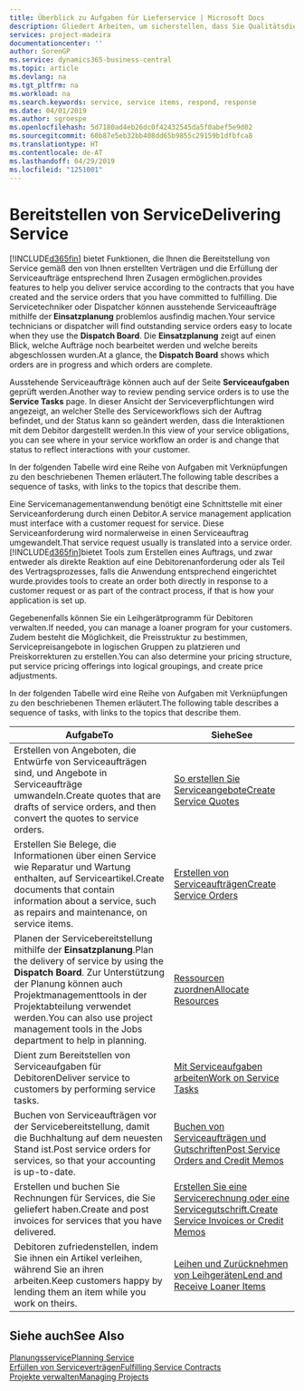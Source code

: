 ```yaml
---
title: Überblick zu Aufgaben für Lieferservice | Microsoft Docs
description: Gliedert Arbeiten, um sicherstellen, dass Sie Qualitätsdienst liefern und Verträgen mit Debitoren gerecht werden.
services: project-madeira
documentationcenter: ''
author: SorenGP
ms.service: dynamics365-business-central
ms.topic: article
ms.devlang: na
ms.tgt_pltfrm: na
ms.workload: na
ms.search.keywords: service, service items, respond, response
ms.date: 04/01/2019
ms.author: sgroespe
ms.openlocfilehash: 5d7180ad4eb26dc0f42432545da5f0abef5e9d02
ms.sourcegitcommit: 60b87e5eb32bb408dd65b9855c29159b1dfbfca8
ms.translationtype: HT
ms.contentlocale: de-AT
ms.lasthandoff: 04/29/2019
ms.locfileid: "1251001"
---
```

# <a name="delivering-service"></a><span data-ttu-id="a5353-103">Bereitstellen von Service</span><span class="sxs-lookup"><span data-stu-id="a5353-103">Delivering Service</span></span>
[!INCLUDE[d365fin](includes/d365fin_md.md)] <span data-ttu-id="a5353-104">bietet Funktionen, die Ihnen die Bereitstellung von Service gemäß den von Ihnen erstellten Verträgen und die Erfüllung der Serviceaufträge entsprechend Ihren Zusagen ermöglichen.</span><span class="sxs-lookup"><span data-stu-id="a5353-104">provides features to help you deliver service according to the contracts that you have created and the service orders that you have committed to fulfilling.</span></span> <span data-ttu-id="a5353-105">Die Servicetechniker oder Dispatcher können ausstehende Serviceaufträge mithilfe der **Einsatzplanung** problemlos ausfindig machen.</span><span class="sxs-lookup"><span data-stu-id="a5353-105">Your service technicians or dispatcher will find outstanding service orders easy to locate when they use the **Dispatch Board**.</span></span> <span data-ttu-id="a5353-106">Die **Einsatzplanung** zeigt auf einen Blick, welche Aufträge noch bearbeitet werden und welche bereits abgeschlossen wurden.</span><span class="sxs-lookup"><span data-stu-id="a5353-106">At a glance, the **Dispatch Board** shows which orders are in progress and which orders are complete.</span></span>  
  
<span data-ttu-id="a5353-107">Ausstehende Serviceaufträge können auch auf der Seite **Serviceaufgaben** geprüft werden.</span><span class="sxs-lookup"><span data-stu-id="a5353-107">Another way to review pending service orders is to use the **Service Tasks** page.</span></span> <span data-ttu-id="a5353-108">In dieser Ansicht der Serviceverpflichtungen wird angezeigt, an welcher Stelle des Serviceworkflows sich der Auftrag befindet, und der Status kann so geändert werden, dass die Interaktionen mit dem Debitor dargestellt werden.</span><span class="sxs-lookup"><span data-stu-id="a5353-108">In this view of your service obligations, you can see where in your service workflow an order is and change that status to reflect interactions with your customer.</span></span>  
  
<span data-ttu-id="a5353-109">In der folgenden Tabelle wird eine Reihe von Aufgaben mit Verknüpfungen zu den beschriebenen Themen erläutert.</span><span class="sxs-lookup"><span data-stu-id="a5353-109">The following table describes a sequence of tasks, with links to the topics that describe them.</span></span>   

<span data-ttu-id="a5353-110">Eine Servicemanagementanwendung benötigt eine Schnittstelle mit einer Serviceanforderung durch einen Debitor.</span><span class="sxs-lookup"><span data-stu-id="a5353-110">A service management application must interface with a customer request for service.</span></span> <span data-ttu-id="a5353-111">Diese Serviceanforderung wird normalerweise in einen Serviceauftrag umgewandelt.</span><span class="sxs-lookup"><span data-stu-id="a5353-111">That service request usually is translated into a service order.</span></span> [!INCLUDE[d365fin](includes/d365fin_md.md)]<span data-ttu-id="a5353-112">bietet Tools zum Erstellen eines Auftrags, und zwar entweder als direkte Reaktion auf eine Debitorenanforderung oder als Teil des Vertragsprozesses, falls die Anwendung entsprechend eingerichtet wurde.</span><span class="sxs-lookup"><span data-stu-id="a5353-112">provides tools to create an order both directly in response to a customer request or as part of the contract process, if that is how your application is set up.</span></span>  
  
<span data-ttu-id="a5353-113">Gegebenenfalls können Sie ein Leihgerätprogramm für Debitoren verwalten.</span><span class="sxs-lookup"><span data-stu-id="a5353-113">If needed, you can manage a loaner program for your customers.</span></span> <span data-ttu-id="a5353-114">Zudem besteht die Möglichkeit, die Preisstruktur zu bestimmen, Servicepreisangebote in logischen Gruppen zu platzieren und Preiskorrekturen zu erstellen.</span><span class="sxs-lookup"><span data-stu-id="a5353-114">You can also determine your pricing structure, put service pricing offerings into logical groupings, and create price adjustments.</span></span>  
  
<span data-ttu-id="a5353-115">In der folgenden Tabelle wird eine Reihe von Aufgaben mit Verknüpfungen zu den beschriebenen Themen erläutert.</span><span class="sxs-lookup"><span data-stu-id="a5353-115">The following table describes a sequence of tasks, with links to the topics that describe them.</span></span>   
  
|<span data-ttu-id="a5353-116">**Aufgabe**</span><span class="sxs-lookup"><span data-stu-id="a5353-116">**To**</span></span>|<span data-ttu-id="a5353-117">**Siehe**</span><span class="sxs-lookup"><span data-stu-id="a5353-117">**See**</span></span>|  
|------------|-------------|  
|<span data-ttu-id="a5353-118">Erstellen von Angeboten, die Entwürfe von Serviceaufträgen sind, und Angebote in Serviceaufträge umwandeln.</span><span class="sxs-lookup"><span data-stu-id="a5353-118">Create quotes that are drafts of service orders, and then convert the quotes to service orders.</span></span>|[<span data-ttu-id="a5353-119">So erstellen Sie Serviceangebote</span><span class="sxs-lookup"><span data-stu-id="a5353-119">Create Service Quotes</span></span>](service-how-to-create-service-quotes.md)|
|<span data-ttu-id="a5353-120">Erstellen Sie Belege, die Informationen über einen Service wie Reparatur und Wartung enthalten, auf Serviceartikel.</span><span class="sxs-lookup"><span data-stu-id="a5353-120">Create documents that contain information about a service, such as repairs and maintenance, on service items.</span></span>|[<span data-ttu-id="a5353-121">Erstellen von Serviceaufträgen</span><span class="sxs-lookup"><span data-stu-id="a5353-121">Create Service Orders</span></span>](service-how-to-create-service-orders.md)|
|<span data-ttu-id="a5353-122">Planen der Servicebereitstellung mithilfe der **Einsatzplanung**.</span><span class="sxs-lookup"><span data-stu-id="a5353-122">Plan the delivery of service by using the **Dispatch Board**.</span></span> <span data-ttu-id="a5353-123">Zur Unterstützung der Planung können auch Projektmanagementtools in der Projektabteilung verwendet werden.</span><span class="sxs-lookup"><span data-stu-id="a5353-123">You can also use project management tools in the Jobs department to help in planning.</span></span>|[<span data-ttu-id="a5353-124">Ressourcen zuordnen</span><span class="sxs-lookup"><span data-stu-id="a5353-124">Allocate Resources</span></span>](service-how-to-allocate-resources.md)|  
|<span data-ttu-id="a5353-125">Dient zum Bereitstellen von Serviceaufgaben für Debitoren</span><span class="sxs-lookup"><span data-stu-id="a5353-125">Deliver service to customers by performing service tasks.</span></span>|[<span data-ttu-id="a5353-126">Mit Serviceaufgaben arbeiten</span><span class="sxs-lookup"><span data-stu-id="a5353-126">Work on Service Tasks</span></span>](service-how-to-work-on-service-tasks.md)|  
|<span data-ttu-id="a5353-127">Buchen von Serviceaufträgen vor der Servicebereitstellung, damit die Buchhaltung auf dem neuesten Stand ist.</span><span class="sxs-lookup"><span data-stu-id="a5353-127">Post service orders for services, so that your accounting is up-to-date.</span></span>|[<span data-ttu-id="a5353-128">Buchen von Serviceaufträgen und Gutschriften</span><span class="sxs-lookup"><span data-stu-id="a5353-128">Post Service Orders and Credit Memos</span></span>](service-how-to-post-service-orders.md)|  
|<span data-ttu-id="a5353-129">Erstellen und buchen Sie Rechnungen für Services, die Sie geliefert haben.</span><span class="sxs-lookup"><span data-stu-id="a5353-129">Create and post invoices for services that you have delivered.</span></span>|[<span data-ttu-id="a5353-130">Erstellen Sie eine Servicerechnung oder eine Servicegutschrift.</span><span class="sxs-lookup"><span data-stu-id="a5353-130">Create Service Invoices or Credit Memos</span></span>](service-how-create-invoices.md)|  
|<span data-ttu-id="a5353-131">Debitoren zufriedenstellen, indem Sie ihnen ein Artikel verleihen, während Sie an ihren arbeiten.</span><span class="sxs-lookup"><span data-stu-id="a5353-131">Keep customers happy by lending them an item while you work on theirs.</span></span>| [<span data-ttu-id="a5353-132">Leihen und Zurücknehmen von Leihgeräten</span><span class="sxs-lookup"><span data-stu-id="a5353-132">Lend and Receive Loaner Items</span></span>](service-how-to-lend-receive-loaners.md)|
  
## <a name="see-also"></a><span data-ttu-id="a5353-133">Siehe auch</span><span class="sxs-lookup"><span data-stu-id="a5353-133">See Also</span></span>  
[<span data-ttu-id="a5353-134">Planungsservice</span><span class="sxs-lookup"><span data-stu-id="a5353-134">Planning Service</span></span>](service-plan-service.md)  
[<span data-ttu-id="a5353-135">Erfüllen von Serviceverträgen</span><span class="sxs-lookup"><span data-stu-id="a5353-135">Fulfilling Service Contracts</span></span>](service-fulfill-service-contracts.md)  
[<span data-ttu-id="a5353-136">Projekte verwalten</span><span class="sxs-lookup"><span data-stu-id="a5353-136">Managing Projects</span></span>](projects-manage-projects.md)  
